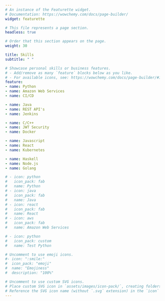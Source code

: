 ```yaml
---
# An instance of the Featurette widget.
# Documentation: https://wowchemy.com/docs/page-builder/
widget: featurette

# This file represents a page section.
headless: true

# Order that this section appears on the page.
weight: 30

title: Skills
subtitle: " "

# Showcase personal skills or business features.
# - Add/remove as many `feature` blocks below as you like.
# - For available icons, see: https://wowchemy.com/docs/page-builder/#icons
feature:
- name: Python
- name: Amazon Web Services
- name: CI/CD

- name: Java
- name: REST API's
- name: Jenkins

- name: C/C++
- name: JWT Security
- name: Docker

- name: Javascript
- name: React
- name: Kubernetes

- name: Haskell
- name: Node.js
- name: Golang

# - icon: python
#   icon_pack: fab
#   name: Python
# - icon: java
#   icon_pack: fab
#   name: Java
# - icon: react
#   icon_pack: fab
#   name: React
# - icon: aws
#   icon_pack: fab
#   name: Amazon Web Services

# - icon: python
#   icon_pack: custom
#   name: Test Python

# Uncomment to use emoji icons.
#- icon: ":smile:"
#  icon_pack: "emoji"
#  name: "Emojiness"
#  description: "100%"  

# Uncomment to use custom SVG icons.
# Place custom SVG icon in `assets/images/icon-pack/`, creating folders if necessary.
# Reference the SVG icon name (without `.svg` extension) in the `icon` field.
---
```

